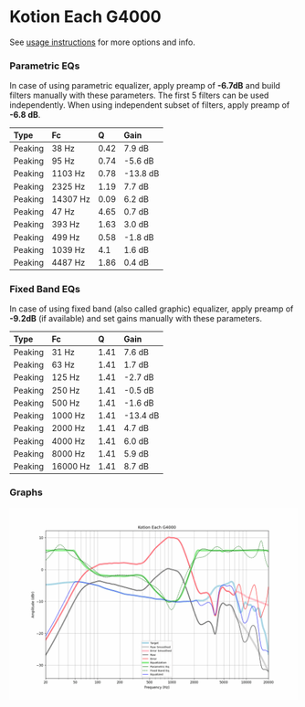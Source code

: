 # Kotion Each G4000
See [usage instructions](https://github.com/jaakkopasanen/AutoEq#usage) for more options and info.

### Parametric EQs
In case of using parametric equalizer, apply preamp of **-6.7dB** and build filters manually
with these parameters. The first 5 filters can be used independently.
When using independent subset of filters, apply preamp of **-6.8 dB**.

| Type    | Fc       |    Q | Gain     |
|:--------|:---------|:-----|:---------|
| Peaking | 38 Hz    | 0.42 | 7.9 dB   |
| Peaking | 95 Hz    | 0.74 | -5.6 dB  |
| Peaking | 1103 Hz  | 0.78 | -13.8 dB |
| Peaking | 2325 Hz  | 1.19 | 7.7 dB   |
| Peaking | 14307 Hz | 0.09 | 6.2 dB   |
| Peaking | 47 Hz    | 4.65 | 0.7 dB   |
| Peaking | 393 Hz   | 1.63 | 3.0 dB   |
| Peaking | 499 Hz   | 0.58 | -1.8 dB  |
| Peaking | 1039 Hz  | 4.1  | 1.6 dB   |
| Peaking | 4487 Hz  | 1.86 | 0.4 dB   |

### Fixed Band EQs
In case of using fixed band (also called graphic) equalizer, apply preamp of **-9.2dB**
(if available) and set gains manually with these parameters.

| Type    | Fc       |    Q | Gain     |
|:--------|:---------|:-----|:---------|
| Peaking | 31 Hz    | 1.41 | 7.6 dB   |
| Peaking | 63 Hz    | 1.41 | 1.7 dB   |
| Peaking | 125 Hz   | 1.41 | -2.7 dB  |
| Peaking | 250 Hz   | 1.41 | -0.5 dB  |
| Peaking | 500 Hz   | 1.41 | -1.6 dB  |
| Peaking | 1000 Hz  | 1.41 | -13.4 dB |
| Peaking | 2000 Hz  | 1.41 | 4.7 dB   |
| Peaking | 4000 Hz  | 1.41 | 6.0 dB   |
| Peaking | 8000 Hz  | 1.41 | 5.9 dB   |
| Peaking | 16000 Hz | 1.41 | 8.7 dB   |

### Graphs
![](./Kotion%20Each%20G4000.png)